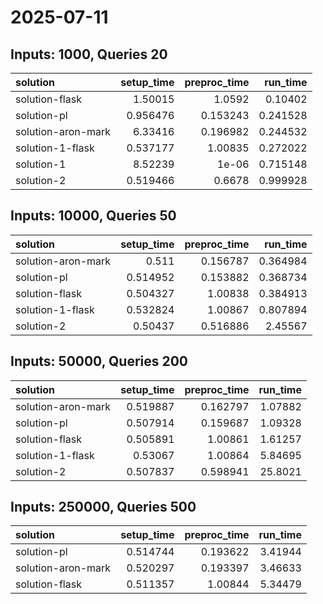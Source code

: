 # 2025-07-11

## Inputs: 1000, Queries 20

| solution           |   setup_time |   preproc_time |   run_time |
|:-------------------|-------------:|---------------:|-----------:|
| solution-flask     |     1.50015  |       1.0592   |   0.10402  |
| solution-pl        |     0.956476 |       0.153243 |   0.241528 |
| solution-aron-mark |     6.33416  |       0.196982 |   0.244532 |
| solution-1-flask   |     0.537177 |       1.00835  |   0.272022 |
| solution-1         |     8.52239  |       1e-06    |   0.715148 |
| solution-2         |     0.519466 |       0.6678   |   0.999928 |

## Inputs: 10000, Queries 50

| solution           |   setup_time |   preproc_time |   run_time |
|:-------------------|-------------:|---------------:|-----------:|
| solution-aron-mark |     0.511    |       0.156787 |   0.364984 |
| solution-pl        |     0.514952 |       0.153882 |   0.368734 |
| solution-flask     |     0.504327 |       1.00838  |   0.384913 |
| solution-1-flask   |     0.532824 |       1.00867  |   0.807894 |
| solution-2         |     0.50437  |       0.516886 |   2.45567  |

## Inputs: 50000, Queries 200

| solution           |   setup_time |   preproc_time |   run_time |
|:-------------------|-------------:|---------------:|-----------:|
| solution-aron-mark |     0.519887 |       0.162797 |    1.07882 |
| solution-pl        |     0.507914 |       0.159687 |    1.09328 |
| solution-flask     |     0.505891 |       1.00861  |    1.61257 |
| solution-1-flask   |     0.53067  |       1.00864  |    5.84695 |
| solution-2         |     0.507837 |       0.598941 |   25.8021  |

## Inputs: 250000, Queries 500

| solution           |   setup_time |   preproc_time |   run_time |
|:-------------------|-------------:|---------------:|-----------:|
| solution-pl        |     0.514744 |       0.193622 |    3.41944 |
| solution-aron-mark |     0.520297 |       0.193397 |    3.46633 |
| solution-flask     |     0.511357 |       1.00844  |    5.34479 |